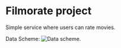 # Filmorate project
Simple service where users can rate movies.

Data Scheme:
<picture>
  <img alt="Data scheme." src="https://github.com/VldSab/java-filmorate/DataScheme.png">
</picture>
